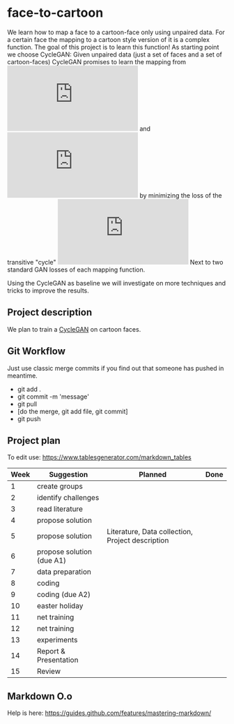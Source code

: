 # face-to-cartoon
We learn how to map a face to a cartoon-face only using unpaired data. For a certain face the mapping to a cartoon style version of it is a complex function. The goal of this project is to learn this function! As starting point we choose CycleGAN:
Given unpaired data (just a set of faces and a set of cartoon-faces) CycleGAN promises to learn the mapping from
![functionG](http://www.sciweavers.org/tex2img.php?eq=G%3A%20X%20%5Crightarrow%20Y%0A&bc=White&fc=Black&im=png&fs=12&ff=arev&edit=0)
and ![functionH](http://www.sciweavers.org/tex2img.php?eq=H%3A%20Y%20%5Crightarrow%20X%0A&bc=White&fc=Black&im=png&fs=12&ff=arev&edit=0)
by minimizing the loss of the transitive "cycle" ![eq](http://www.sciweavers.org/tex2img.php?eq=x%20%3D%20H%28G%28x%29%29%20%0A&bc=White&fc=Black&im=png&fs=12&ff=arev&edit=0)
Next to two standard GAN losses of each mapping function.

Using the CycleGAN as baseline we will investigate on more techniques and tricks to improve the results.

## Project description
We plan to train a [CycleGAN](https://junyanz.github.io/CycleGAN/) on cartoon faces.

## Git Workflow
Just use classic merge commits if you find out that someone has pushed in meantime.

- git add .
- git commit -m 'message'
- git pull
- [do the merge, git add file, git commit]
- git push

## Project plan
To edit use: https://www.tablesgenerator.com/markdown_tables

| Week 	| Suggestion                	| Planned                                          	| Done 	|
|------	|---------------------------	|--------------------------------------------------	|------	|
| 1    	| create groups             	|                                                  	|      	|
| 2    	| identify challenges       	|                                                  	|      	|
| 3    	| read literature           	|                                                  	|      	|
| 4    	| propose solution          	|                                                  	|      	|
| 5    	| propose solution          	| Literature, Data collection, Project description 	|      	|
| 6    	| propose solution (due A1) 	|                                                  	|      	|
| 7    	| data preparation          	|                                                  	|      	|
| 8    	| coding                    	|                                                  	|      	|
| 9    	| coding (due A2)           	|                                                  	|      	|
| 10   	| easter holiday            	|                                                  	|      	|
| 11   	| net training              	|                                                  	|      	|
| 12   	| net training              	|                                                  	|      	|
| 13   	| experiments               	|                                                  	|      	|
| 14   	| Report & Presentation     	|                                                  	|      	|
| 15   	| Review                    	|                                                  	|      	|

## Markdown O.o
Help is here: https://guides.github.com/features/mastering-markdown/


